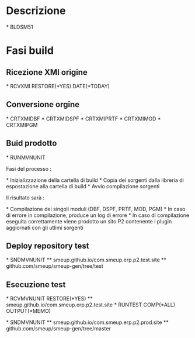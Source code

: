 # Descrizione
\* BLDSM51

# Fasi build

## Ricezione XMI origine
\* RCVXMI RESTORE(\*YES) DATE(\*TODAY)

## Conversione orgine
\* CRTXMIDBF
\* CRTXMIDSPF
\* CRTXMIPRTF
\* CRTXMIMOD
\* CRTXMIPGM

## Buid prodotto
\* RUNMVNUNIT

Fasi del processo : 

\* Inizializzazione della cartella di build
\* Copia dei sorgenti dalla libreria di espostazione alla cartella di build
\* Avvio compilazione sorgenti

Il risultato sarà : 

\* Compilazione dei singoli moduli (DBF, DSPF, PRTF, MOD, PGM)
\* In caso di errore in compilazione, produce un log di errore
\* In caso di compilazione eseguita correttamente viene prodotto un sito P2 contenente i plugin aggiornati con gli utlimi sorgenti

## Deploy repository test
\* SNDMVNUNIT
\*\* smeup.github.io/com.smeup.erp.p2.test.site
\*\* github.com/smeup/smeup-gen/tree/test

## Esecuzione test
\* RCVMVNUNIT RESTORE(\*YES)
\*\* smeup.github.io/com.smeup.erp.p2.test.site
\* RUNTEST COMP(\*ALL) OUTPUT(\*MEMO)

\* SNDMVNUNIT
\*\* smeup.github.io/com.smeup.erp.p2.prod.site
\*\* github.com/smeup/smeup-gen/tree/master

